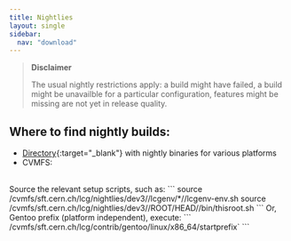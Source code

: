 ```yaml
---
title: Nightlies
layout: single
sidebar:
  nav: "download"
---
```



> **Disclaimer**
>
> The usual nightly restrictions apply: a build might have failed, a build might be unavailble for a particular configuration, features might be missing are not yet in release quality.

## Where to find nightly builds:

  - [Directory](https://root.cern/download/nightly/?C=N;O=D){:target="_blank"} with nightly binaries for various platforms
  - CVMFS:
<br>
Source the relevant setup scripts, such as:
```
source /cvmfs/sft.cern.ch/lcg/nightlies/dev3/<DAY>/lcgenv/*/<PLATFORM+Compiler>/lcgenv-env.sh
source /cvmfs/sft.cern.ch/lcg/nightlies/dev3/<DAY>/ROOT/HEAD/<PLATFORM+Compiler>/bin/thisroot.sh
```
Or, Gentoo prefix (platform independent), execute:
```
/cvmfs/sft.cern.ch/lcg/contrib/gentoo/linux/x86_64/startprefix`
```